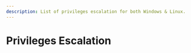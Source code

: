 ```yaml
---
description: List of privileges escalation for both Windows & Linux.
---
```


# Privileges Escalation


